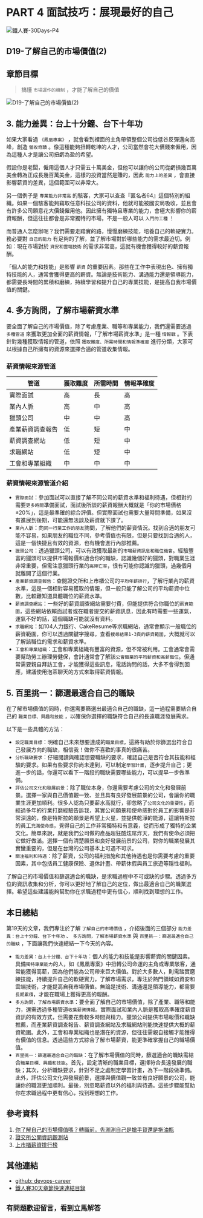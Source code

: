 # PART 4 面試技巧：展現最好的自己

![鐵人賽-30Days-P4](https://github.com/qwedsazxc78/devops-career/raw/main/docs/img/30Days-P4.png)

## D19-了解自己的市場價值(2)

## 章節目標

> 搞懂 `市場運作的機制` ，才能了解自己的價值

![D19-了解自己的市場價值(2)](https://github.com/qwedsazxc78/devops-career/raw/main/docs/img/D19.png)

## 3. 能力差異：台上十分鐘、台下十年功

如果大家看過 `《鳳凰專案》` ，就會看到裡面的主角帶領整個公司從低谷反彈邁向高峰，創造 `營收奇蹟` 。像這種能夠扭轉乾坤的人才，公司當然會花大價錢來僱用，因為這種人才是讓公司扭虧為盈的希望。

假設你是老闆，僱用這個人才只需五十萬美金，但他可以讓你的公司從虧損幾百萬美金轉為正成長幾百萬美金，這樣的投資當然是賺的，因此 `能力上的差異` ，會直接影響薪資的差異，這個範圍可以非常大。

另一個例子是 `專業能力非常高` 的駭客，大家可以查查『匿名者64』這個特別的組織。如果一個駭客能夠竊取任意科技公司的資料，他就可能被國安局吸收，並且會有許多公司願意花大價錢僱用他。因此擁有獨特且專業的能力，會極大影響你的薪資報酬，但這往往都會是非常獨特的市場，不是一般人可以 `入門的工種` ！

而普通人怎麼辦呢？我們需要走踏實的路，慢慢磨練技能，培養自己的軟硬實力。務必要對 `自己的能力` 有足夠的了解，並了解市場對於哪些能力的需求最迫切。例如：現在市場對於 `資安和雲端技術` 的需求非常高，這就有機會獲得較好的薪資報酬。

「個人的能力和技能」是影響 `薪資` 的重要因素。那些在工作中表現出色、擁有獨特技能的人，通常會獲得更高的薪資。無論是技術能力、溝通能力還是領導能力，都需要長時間的累積和磨練，持續學習和提升自己的專業技能，是提高自我市場價值的關鍵。

## 4. 多方詢問，了解市場薪資水準

要全面了解自己的市場價值，除了考慮產業、職等和專業能力，我們還需要透過 `多種管道` 來獲取更加全面的薪資情報，「了解市場薪資水準」是一種 `情報戰` 。下表針對幾種獲取情報的管道，依照 `獲取難度、所需時間和情報準確度` 進行分類，大家可以根據自己所擁有的資源來選擇合適的管道收集情報。

### 薪資情報來源管道

| 管道 | 獲取難度 | 所需時間 | 情報準確度 |
| ---- | ---- | ---- | ---- |
| 實際面試 | 高 | 長 | 高 |
| 業內人脈 | 高 | 中 | 高 |
| 獵頭公司 | 中 | 中 | 高 |
| 產業薪資調查報告 | 低 | 短 | 中 |
| 薪資調查網站 | 低 | 短 | 中 |
| 求職網站 | 低 | 短 | 中 |
| 工會和專業組織 | 中 | 中 | 中 |

### 薪資情報來源管道介紹

* `實際面試`：參加面試可以直接了解不同公司的薪資水準和福利待遇，但相對的需要`更多時間`準備面試，面試後所談的薪資報酬大概就是「你的市場價格±20%」，這是最準確的綜合評價。但實際面試也需要大量時間準備，如果沒有進展到後期，可能還無法談及薪資就下課了。
* `業內人脈`：向`同一行業工作的朋友`詢問，了解他們的薪資情況。找到合適的朋友可能不容易，如果朋友的職位不同，參考價值也有限，但是只要找到合適的人，這是一個快捷且有效的資源，也有機會進行內部推薦。
* `獵頭公司`：透過獵頭公司，可以有效獲取最新的`市場薪資訊息和職位機會`。經驗豐富的獵頭可以提供市場報價和適合你的職缺，認識幾個好的獵頭，對職業生涯非常重要，但需注意獵頭行業的`高陣亡率`，很有可能你認識的獵頭，過幾個月就離開了這個行業。
* `產業薪資調查報告`：查閱證交所和上市櫃公司的`平均年薪排行`，了解行業內的薪資水準，這是一個相對容易獲取的情報，但一般只能了解公司的平均薪資中位數，比較難知道具體職位的薪資水準。
* `薪資調查網站`：一些好的薪資調查網站需要付費，但能提供符合你職位的`薪資範圍`，這些網站依賴面試者或在職者提交的薪資訊息，因此有時需要一些運氣，運氣不好的話，這個職缺可能就沒有資料。
* `求職網站`：如104人力銀行、CakeResume等求職網站，通常會顯示一般職位的薪資範圍，你可以透過關鍵字搜尋，查看`搜尋結果1-3頁的薪資範圍`，大概就可以了解該職位的需求和薪資水準。
* `工會和專業組織`：工會和專業組織有豐富的資源，但不常被利用。工會通常會需要幫助勞工辦理勞健保，會計通常會了解該`公會職業的平均薪資和高薪職位`。但通常需要親自拜訪工會，才能獲得這些訊息，電話詢問的話，大多不會得到回應，建議使用泡茶聊天的方式來取得薪資情報。

## 5. 百里挑一：篩選最適合自己的職缺

在了解市場價值的同時，你還需要篩選出最適合自己的職缺，這一過程需要結合自己的 `職業目標、興趣和技能` ，以確保你選擇的職缺符合自己的長遠職涯發展需求。

以下是一些具體的方法：

* `設定職業目標`：明確自己未來想要達成的`職業目標`，這將有助於你篩選出符合自己發展方向的職缺，相信我！做你不喜歡的事真的很痛苦。
* `分析職缺要求`：仔細閱讀與確認想要職缺的要求，確認自己是否符合其技能和經驗的要求。如果有些要求你尚未達到，可以制定`學習計畫`，逐步提升自己；更進一步的話，你還可以看下一階段的職缺需要哪些能力，可以提早一步做準備。
* `評估公司文化和發展前景`：除了職位本身，你還需要考慮公司的文化和發展前景。選擇一家與自己價值觀一致、並且具有良好發展前景的公司，會讓你的職業生涯更加順利。很多人認為只要薪水高就行，卻忽略了`公司文化的重要性`，而經過多年的行業打磨經驗告訴我，其實公司願景和使命感對於員工的影響是非常深遠的，像是特斯拉的願景是希望上火星，並提供乾淨的能源，這讓特斯拉的員工`充滿使命感`，覺得自己的工作非常獨特和有意義，從而形成了獨特的企業文化。簡單來說，就是我們公司做的產品超狂酷炫屌炸天，我們有使命必須把它做好做滿。選擇一個有清楚願景和良好發展前景的公司，對你的職業發展其實蠻重要的，但是在台灣的公司基本上可遇不可求。
* `關注福利和待遇`：除了薪資，公司的福利措施和其他待遇也是你需要考慮的重要因素，其中包括員工健康保險、退休計畫、帶薪休假與員工旅遊等隱性福利。

了解自己的市場價值和篩選適合的職缺，是求職過程中不可或缺的步驟。透過多方位的資訊收集和分析，你可以更好地了解自己的定位，做出最適合自己的職業選擇。希望這些建議能夠幫助你在求職過程中更有信心，順利找到理想的工作。

## 本日總結

第19天的文章，我們專注於了解 `了解自己的市場價值` ，介紹後面的三個部分 `能力差異：台上十分鐘、台下十年功` 、 `多方詢問，了解市場薪資水準` 與 `百里挑一：篩選最適合自己的職缺` ，下面讓我們快速總結一下今天的內容。

* `能力差異：台上十分鐘、台下十年功`：個人的能力和技能是影響薪資的關鍵因素。具備`獨特專業能力`的人，如《鳳凰專案》中扭轉公司命運的主角或專業駭客，通常能獲得高薪，因為他們能為公司帶來巨大價值。對於大多數人，則需踏實磨練技能，持續提升自己的軟硬實力，了解市場需求，專注於熱門領域如資安和雲端技術，才能提高自我市場價值。無論是技術、溝通還是領導能力，都需要`長期累積`，才能在職場上獲得更高的報酬。
* `多方詢問，了解市場薪資水準`：要全面了解自己的市場價值，除了產業、職等和能力，還需透過多種管道`收集薪資情報`。實際面試和業內人脈是獲取高準確度薪資資訊的有效方式，但需要花費較多時間與精力。獵頭公司提供市場報價和職缺推薦，而產業薪資調查報告、薪資調查網站及求職網站則能快速提供大概的薪資範圍。此外，工會和專業組織也是潛在的資源，但往往需親自接觸才能獲得有價值的信息。透過這些方式綜合了解市場薪資，能更準確掌握自己的職場價值。
* `百里挑一：篩選最適合自己的職缺`：在了解市場價值的同時，篩選適合的職缺需結合`職業目標、興趣和技能`。首先，設定清晰的職業目標，選擇符合長遠發展的職缺；其次，分析職缺要求，針對不足之處制定學習計畫，為下一階段做準備。此外，評估公司文化與發展前景，選擇與價值觀一致並有良好願景的公司，能讓你的職涯更加順利。最後，別忽略薪資以外的福利與待遇。這些步驟能幫助你在求職過程中更有信心，找到理想的工作。

## 參考資料

1. [你了解自己的市場價值嗎？轉職前，先測測自己是搶手貨還是拖油瓶](https://www.managertoday.com.tw/articles/view/46451)
2. [證交所公開資訊觀測站](https://mops.twse.com.tw/mops/web/index)
3. [上市櫃薪資排行榜](https://www.104.com.tw/company/salary/all/)

## 其他連結

* [github: devops-career](https://github.com/qwedsazxc78/devops-career/tree/main)
* [鐵人賽30天章節快速連結目錄](https://ithelp.ithome.com.tw/articles/10351094)

## `有問題歡迎留言，看到立馬解答`
